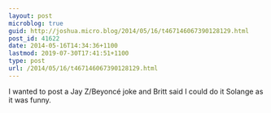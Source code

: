 ```yaml
---
layout: post
microblog: true
guid: http://joshua.micro.blog/2014/05/16/t467146067390128129.html
post_id: 41622
date: 2014-05-16T14:34:36+1100
lastmod: 2019-07-30T17:41:51+1100
type: post
url: /2014/05/16/t467146067390128129.html
---
```

I wanted to post a Jay Z/Beyoncé joke and Britt said I could do it Solange as it was funny.
